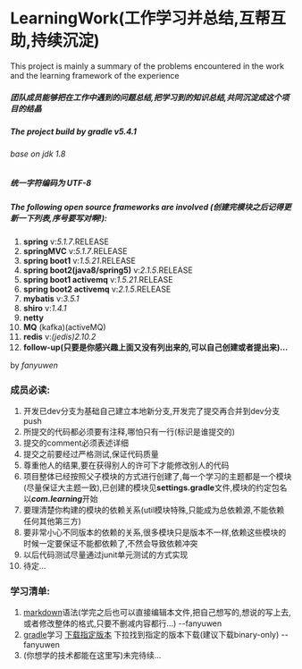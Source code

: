 # LearningWork(工作学习并总结,互帮互助,持续沉淀)
This project is mainly a summary of the problems encountered in the work and the learning framework of the experience
##### 团队成员能够把在工作中遇到的问题总结,把学习到的知识总结,共同沉淀成这个项目的结晶

##### The project build by *gradle* v*5.4.1*
###### base on jdk 1.8
##### 统一字符编码为 *UTF-8*

##### The following open source frameworks are involved (创建完模块之后记得更新一下列表,序号要写对啊!):

1. **spring** v:*5.1.7*.RELEASE
2. **springMVC** v:*5.1.7*.RELEASE
3. **spring boot1** v:*1.5.21*.RELEASE
4. **spring boot2(java8/spring5)** v:*2.1.5*.RELEASE
5. **spring boot1 activemq** v:*1.5.21*.RELEASE
6. **spring boot2 activemq** v:*2.1.5*.RELEASE
7. **mybatis** v:*3.5.1*
8. **shiro** v:*1.4.1*
9. **netty**
10. **MQ** (kafka)(activeMQ)
11. **redis** v:*(jedis)2.10.2*
12. **follow-up(只要是你感兴趣上面又没有列出来的,可以自己创建或者提出来)...**

by *fanyuwen*

### 成员必读:
1. 开发已dev分支为基础自己建立本地新分支,开发完了提交再合并到dev分支push
2. 所提交的代码都必须要有注释,哪怕只有一行(标识是谁提交的)
3. 提交的comment必须表述详细
4. 提交之前要经过严格测试,保证代码质量
5. 尊重他人的结果,要在获得别人的许可下才能修改别人的代码
6. 项目整体已经按照父子模块的方式进行创建了,每一个学习的主题都是一个模块(尽量保证大主题一致),已创建的模块见**settings.gradle**文件,模块的约定包名以***com.learning***开始
7. 要理清楚你构建的模块的依赖关系(util模块特殊,只能成为总依赖源,不能依赖任何其他第三方)
8. 要非常小心不同版本的依赖的关系,很多模块只是版本不一样,依赖这些模块的时候一定要保证不能都依赖了,不然会导致依赖冲突
9. 以后代码测试尽量通过junit单元测试的方式实现
10. 待定...

### 学习清单:
1. [markdown](http://www.markdown.cn/)语法(学完之后也可以直接编辑本文件,把自己想写的,想说的写上去,或者修改整体的格式,只要不删减内容都行...)  --fanyuwen
2. [gradle](https://gradle.org/)学习 [下载指定版本](https://gradle.org/releases/) 下拉找到指定的版本下载(建议下载binary-only)  --fanyuwen
3. (你想学的技术都能在这里写)未完待续...